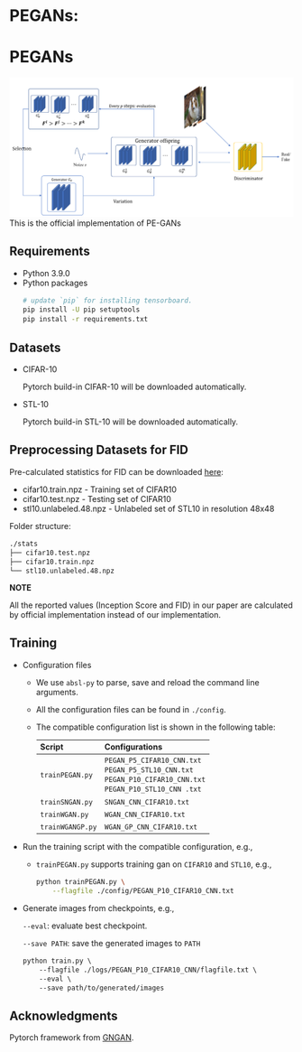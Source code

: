 # PEGANs: 
# PEGANs
![framework](img/fig1.png?raw=true "framework")
This is the official implementation of PE-GANs

## Requirements
- Python 3.9.0
- Python packages
    ```sh
    # update `pip` for installing tensorboard.
    pip install -U pip setuptools
    pip install -r requirements.txt
    ```

## Datasets
- CIFAR-10

    Pytorch build-in CIFAR-10 will be downloaded automatically.

- STL-10

    Pytorch build-in STL-10 will be downloaded automatically.

## Preprocessing Datasets for FID
Pre-calculated statistics for FID can be downloaded [here](https://drive.google.com/drive/folders/1UBdzl6GtNMwNQ5U-4ESlIer43tNjiGJC?usp=sharing):
- cifar10.train.npz - Training set of CIFAR10
- cifar10.test.npz - Testing set of CIFAR10
- stl10.unlabeled.48.npz - Unlabeled set of STL10 in resolution 48x48

Folder structure:
```
./stats
├── cifar10.test.npz
├── cifar10.train.npz
└── stl10.unlabeled.48.npz
```

**NOTE**

All the reported values (Inception Score and FID) in our paper are calculated by official implementation instead of our implementation. 


## Training
- Configuration files
    - We use `absl-py` to parse, save and reload the command line arguments.
    - All the configuration files can be found in `./config`. 
    - The compatible configuration list is shown in the following table:

        | Script          |Configurations|
        |----------|----------|
        | `trainPEGAN.py` |`PEGAN_P5_CIFAR10_CNN.txt`<br>`PEGAN_P5_STL10_CNN.txt`<br>`PEGAN_P10_CIFAR10_CNN.txt`<br>`PEGAN_P10_STL10_CNN .txt`|
        | `trainSNGAN.py` |`SNGAN_CNN_CIFAR10.txt`|
        | `trainWGAN.py`  |`WGAN_CNN_CIFAR10.txt`|
        | `trainWGANGP.py`  |`WGAN_GP_CNN_CIFAR10.txt`|
- Run the training script with the compatible configuration, e.g.,
    - `trainPEGAN.py` supports training gan on `CIFAR10` and `STL10`, e.g.,
        ```sh
        python trainPEGAN.py \
            --flagfile ./config/PEGAN_P10_CIFAR10_CNN.txt
        ```
    
- Generate images from checkpoints, e.g.,

    `--eval`: evaluate best checkpoint.

    `--save PATH`: save the generated images to `PATH`
    ```
    python train.py \
        --flagfile ./logs/PEGAN_P10_CIFAR10_CNN/flagfile.txt \
        --eval \
        --save path/to/generated/images
    ```
## Acknowledgments
Pytorch framework from [GNGAN](https://github.com/basiclab/GNGAN-PyTorch).

